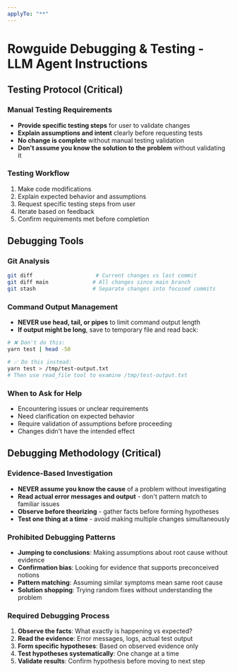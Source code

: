 ```yaml
---
applyTo: "**"
---
```


# Rowguide Debugging & Testing - LLM Agent Instructions

## Testing Protocol (Critical)

### Manual Testing Requirements

- **Provide specific testing steps** for user to validate changes
- **Explain assumptions and intent** clearly before requesting tests
- **No change is complete** without manual testing validation
- **Don't assume you know the solution to the problem** without validating it

### Testing Workflow

1. Make code modifications
2. Explain expected behavior and assumptions
3. Request specific testing steps from user
4. Iterate based on feedback
5. Confirm requirements met before completion

## Debugging Tools

### Git Analysis

```bash
git diff                    # Current changes vs last commit
git diff main              # All changes since main branch
git stash                  # Separate changes into focused commits
```

### Command Output Management

- **NEVER use head, tail, or pipes** to limit command output length
- **If output might be long**, save to temporary file and read back:

```bash
# ❌ Don't do this:
yarn test | head -50

# ✅ Do this instead:
yarn test > /tmp/test-output.txt
# Then use read_file tool to examine /tmp/test-output.txt
```

### When to Ask for Help

- Encountering issues or unclear requirements
- Need clarification on expected behavior
- Require validation of assumptions before proceeding
- Changes didn't have the intended effect

## Debugging Methodology (Critical)

### Evidence-Based Investigation

- **NEVER assume you know the cause** of a problem without investigating
- **Read actual error messages and output** - don't pattern match to familiar issues
- **Observe before theorizing** - gather facts before forming hypotheses
- **Test one thing at a time** - avoid making multiple changes simultaneously

### Prohibited Debugging Patterns

- **Jumping to conclusions**: Making assumptions about root cause without evidence
- **Confirmation bias**: Looking for evidence that supports preconceived notions
- **Pattern matching**: Assuming similar symptoms mean same root cause
- **Solution shopping**: Trying random fixes without understanding the problem

### Required Debugging Process

1. **Observe the facts**: What exactly is happening vs expected?
2. **Read the evidence**: Error messages, logs, actual test output
3. **Form specific hypotheses**: Based on observed evidence only
4. **Test hypotheses systematically**: One change at a time
5. **Validate results**: Confirm hypothesis before moving to next step
